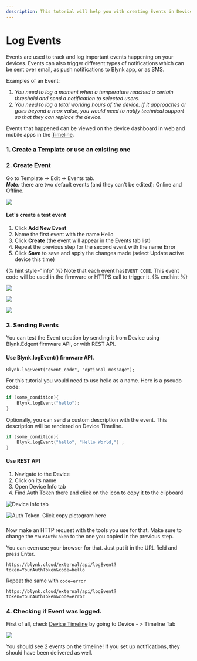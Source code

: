 ```yaml
---
description: This tutorial will help you with creating Events in Device Templates
---
```


# Log Events

Events are used to track and log important events happening on your devices. Events can also trigger different types of notifications which can be sent over email, as push notifications to Blynk app, or as SMS.

Examples of an Event: 

1. _You need to log a moment when a temperature reached a certain threshold and send a notification to selected users._
2. _You need to log a total working hours of the device. If it approaches or goes beyond a max value, you would need to notify technical support so that they can replace the device._ 

Events that happened can be viewed on the device dashboard in web and mobile apps in the [Timeline](../blynk-console/devices/device-profile/timeline.md).  


### 1. [Create a Template](working-with-templates/) or use an existing one

### 2. Create Event

Go to Template -&gt; Edit -&gt; Events tab.  
_**Note:**_ there are two default events \(and they can't be edited\): Online and Offline.

![](../.gitbook/assets/default_events.png)

#### Let's create a test event 

1. Click **Add New Event**
2. Name the first event with the name Hello
3. Click **Create** \(the event will appear in the Events tab list\)
4. Repeat the previous step for the second event with the name Error
5. Click **Save** to save and apply the changes made \(select Update active device this time\)

{% hint style="info" %}
Note that each event has`EVENT CODE`. This event code will be used in the firmware or HTTPS call to trigger it.
{% endhint %}

![](../.gitbook/assets/add_new_event.png)

![](../.gitbook/assets/2_new_events.png)

![](../.gitbook/assets/apply_events_to_devices.png)

### 3. Sending Events

You can test the Event creation by sending it from Device using Blynk.Edgent firmware API, or with REST API.

#### 

#### Use Blynk.logEvent\(\) firmware API. 

`Blynk.logEvent("event_code", "optional message");` 

For this tutorial you would need to use hello as a name. Here is a pseudo code: 

```cpp
if (some_condition){
    Blynk.logEvent("hello");
}
```

Optionally, you can send a custom description with the event. This description will be rendered on Device Timeline.

```cpp
if (some_condition){
    Blynk.logEvent("hello", "Hello World,") ;
}
```



#### Use REST API

1. Navigate to the Device
2. Click on its name
3. Open Device Info tab
4. Find Auth Token there and click on the icon to copy it to the clipboard

![Device Info tab](../.gitbook/assets/event_device_info.png)

![Auth Token. Click copy pictogram here](../.gitbook/assets/auth_token%20%281%29.png)

### 

Now make an HTTP request with the tools you use for that. Make sure to change the `YourAuthToken` to the one you copied in the previous step.

You can even use your browser for that. Just put it in the URL field and press Enter.

```http
https://blynk.cloud/external/api/logEvent?token=YourAuthToken&code=hello
```

Repeat the same with `code=error`

```http
https://blynk.cloud/external/api/logEvent?token=YourAuthToken&code=error
```

  


### 4. Checking if Event was logged.

First of all, check [Device Timeline](../blynk-console/devices/device-profile/timeline.md) by going to Device - &gt; Timeline Tab

![](../.gitbook/assets/events_on_timeline.png)

You should see 2 events on the timeline! If you set up notifications, they should have been delivered as well. 

